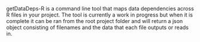 getDataDeps-R is a command line tool that maps data dependencies across R files in your project.
The tool is currently a work in progress but when it is complete it can be ran from the root project folder
and will return a json object consisting of filenames and the data that each file outputs or reads in.

